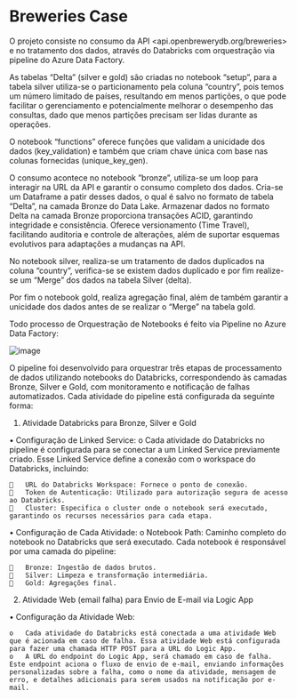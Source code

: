 #  Breweries Case

O projeto consiste no consumo da API <api.openbrewerydb.org/breweries> e no tratamento dos dados, através do Databricks com orquestração via pipeline do Azure Data Factory.

As tabelas “Delta” (silver e gold) são criadas no notebook “setup”, para a tabela silver utiliza-se o particionamento pela coluna “country”, pois temos um número limitado de países, resultando em menos partições, o que pode facilitar o gerenciamento e potencialmente melhorar o desempenho das consultas, dado que menos partições precisam ser lidas durante as operações.

O notebook “functions” oferece funções que validam a unicidade dos dados (key_validation) e também que criam chave única com base nas colunas fornecidas (unique_key_gen).

O consumo acontece no notebook ”bronze”, utiliza-se um loop para interagir na URL da API e garantir  o consumo completo dos  dados. Cria-se um Dataframe a patir desses dados, o qual é salvo no formato de tabela “Delta”, na camada Bronze do Data Lake. Armazenar dados no formato Delta na camada Bronze proporciona transações ACID, garantindo integridade e consistência. Oferece versionamento (Time Travel), facilitando auditoria e controle de alterações, além de suportar esquemas evolutivos para adaptações a mudanças na API.

No notebook silver, realiza-se um tratamento de dados duplicados na coluna “country”, verifica-se se existem dados duplicado e por fim realize-se um “Merge” dos dados  na tabela Silver (delta).

Por fim  o notebook gold, realiza agregação final, além de também garantir a unicidade dos dados antes de se realizar o “Merge” na tabela gold.

Todo processo de Orquestração de Notebooks é feito via Pipeline no Azure Data Factory:

![image](https://github.com/user-attachments/assets/a747a86c-2798-40c0-afbd-f185336c6494)



O pipeline foi desenvolvido para orquestrar três etapas de processamento de dados utilizando notebooks do Databricks, correspondendo às camadas Bronze, Silver e Gold, com monitoramento e notificação de falhas automatizados. Cada atividade do pipeline está configurada da seguinte forma:

1. Atividade Databricks para Bronze, Silver e Gold
   
•	Configuração de Linked Service:
  o	Cada atividade do Databricks no pipeline é configurada para se conectar a um Linked Service previamente criado. Esse Linked Service define a conexão com o workspace do Databricks, incluindo:
  
    	URL do Databricks Workspace: Fornece o ponto de conexão.
    	Token de Autenticação: Utilizado para autorização segura de acesso ao Databricks.
    	Cluster: Especifica o cluster onde o notebook será executado, garantindo os recursos necessários para cada etapa.
    
•	Configuração de Cada Atividade:
  o	Notebook Path: Caminho completo do notebook no Databricks que será executado. Cada notebook é responsável por uma camada do pipeline:
  
    	Bronze: Ingestão de dados brutos.
    	Silver: Limpeza e transformação intermediária.
    	Gold: Agregações final.

2. Atividade Web (email falha) para Envio de E-mail via Logic App
   
  •	Configuração da Atividade Web:
  
    o	Cada atividade do Databricks está conectada a uma atividade Web que é acionada em caso de falha. Essa atividade Web está configurada para fazer uma chamada HTTP POST para a URL do Logic App.
    o	A URL do endpoint do Logic App, será chamado em caso de falha. Este endpoint aciona o fluxo de envio de e-mail, enviando informações personalizadas sobre a falha, como o nome da atividade, mensagem de erro, e detalhes adicionais para serem usados na notificação por e-mail.



